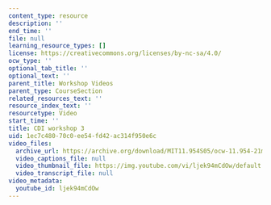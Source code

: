 ```yaml
---
content_type: resource
description: ''
end_time: ''
file: null
learning_resource_types: []
license: https://creativecommons.org/licenses/by-nc-sa/4.0/
ocw_type: ''
optional_tab_title: ''
optional_text: ''
parent_title: Workshop Videos
parent_type: CourseSection
related_resources_text: ''
resource_index_text: ''
resourcetype: Video
start_time: ''
title: CDI workshop 3
uid: 1ec7c480-70c0-ee54-fd42-ac314f950e6c
video_files:
  archive_url: https://archive.org/download/MIT11.954S05/ocw-11.954-21mar05-220k.mp4
  video_captions_file: null
  video_thumbnail_file: https://img.youtube.com/vi/ljek94mCdOw/default.jpg
  video_transcript_file: null
video_metadata:
  youtube_id: ljek94mCdOw
---
```

